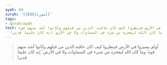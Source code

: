 ```yaml
---
ayah: 44
surah: '[[035|سورة]]'
tags:
- quran/ayah
text: أولم يسيروا في الأرض فينظروا كيف كان عاقبة الذين من قبلهم وكانوا أشد منهم قوة
  ۚ وما كان الله ليعجزه من شيء في السماوات ولا في الأرض ۚ إنه كان عليما قديرا
---
```

> أولم يسيروا في الأرض فينظروا كيف كان عاقبة الذين من قبلهم وكانوا أشد منهم قوة ۚ وما كان الله ليعجزه من شيء في السماوات ولا في الأرض ۚ إنه كان عليما قديرا
